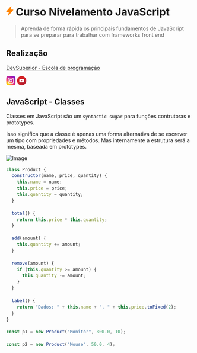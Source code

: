 # ![DevSuperior logo](https://raw.githubusercontent.com/devsuperior/bds-assets/main/ds/devsuperior-logo-small.png) Curso Nivelamento JavaScript
>  Aprenda de forma rápida os principais fundamentos de JavaScript para se preparar para trabalhar com frameworks front end

## Realização
[DevSuperior - Escola de programação](https://devsuperior.com.br)

[![DevSuperior no Instagram](https://raw.githubusercontent.com/devsuperior/bds-assets/main/ds/ig-icon.png)](https://instagram.com/devsuperior.ig)
[![DevSuperior no Youtube](https://raw.githubusercontent.com/devsuperior/bds-assets/main/ds/yt-icon.png)](https://youtube.com/devsuperior)

## JavaScript - Classes

Classes em JavaScript são um `syntactic sugar` para funções contrutoras e prototypes.

Isso significa que a classe é apenas uma forma alternativa de se escrever um tipo com propriedades e métodos. Mas internamente a estrutura será a mesma, baseada em prototypes.

![Image](https://raw.githubusercontent.com/devsuperior/curso-nivelamento-javascript/main/img/product.png "Diagrama classe Product")

```javascript
class Product {
  constructor(name, price, quantity) {
    this.name = name;
    this.price = price;
    this.quantity = quantity;
  }

  total() {
    return this.price * this.quantity;
  }

  add(amount) {
    this.quantity += amount;
  }

  remove(amount) {
    if (this.quantity >= amount) {
      this.quantity -= amount;
    }
  }

  label() {
    return "Dados: " + this.name + ", " + this.price.toFixed(2);
  }
}

const p1 = new Product("Monitor", 800.0, 10);

const p2 = new Product("Mouse", 50.0, 4);
```
